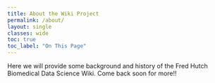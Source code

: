 ```yaml
---
title: About the Wiki Project
permalink: /about/
layout: single
classes: wide
toc: true
toc_label: "On This Page"
---
```

Here we will provide some background and history of the Fred Hutch Biomedical Data Science Wiki.  Come back soon for more!!
